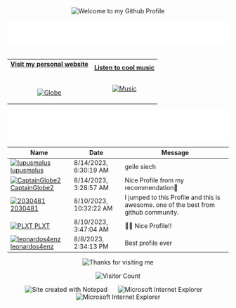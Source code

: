 <!-- "Hero" Header -->
<div align="center">
  <img src="https://github.com/BrunnerLivio/brunnerlivio/blob/master/images/welcome.png?raw=true" style="max-width: 100%;" alt="Welcome to my Github Profile" />
  <br />
  <br />
  <img height="50" alt="My Name is Livio and I like Node.js" src="images/personal_note.svg" />
  <br />
  <br />

</div>

<!-- Social -->
<table width="100%" align="center">
<tr>
<td align="center">
<a href="https://brunnerliv.io">
<strong>Visit my personal website </strong>
<br />
<br />
<br />

<p>

<img alt="Globe" height="80" src="images/globe.gif">
</a>
</p>

</td>


<td align="center">
<a href="https://www.youtube.com/watch?v=3YxaaGgTQYM&ab_channel=EvanescenceVEVO">
<strong>Listen to cool music</strong>
<br />
<br />


<p>
<img height="100" alt="Music" src="images/music.gif"> 
</a>
</p>

</td>
</tr>
</table>

<div align="center">
<a href="https://github.com/BrunnerLivio/brunnerlivio/issues/62#issuecomment-new"><img src="images/guestbook.svg"></a> 
</div>

<!-- Guestbook -->
| Name | Date | Message |
|---|---|---|
| <a href="https://github.com/lupusmalus"><img width="24" src="https://avatars.githubusercontent.com/u/57411634?s=24&u=2ded8e115632c8d1bb1cc4c502df4d1b2f20cf03&v=4" alt="lupusmalus" /> lupusmalus</a> |8/14/2023, 6:30:19 AM|geile siech|
| <a href="https://github.com/CaptainGlobe2"><img width="24" src="https://avatars.githubusercontent.com/u/98200594?s=24&u=87451b80c8538c6f25e445ad9f51c92bdd7f7058&v=4" alt="CaptainGlobe2" /> CaptainGlobe2</a> |8/14/2023, 3:28:57 AM|Nice Profile from my recommendation📄|
| <a href="https://github.com/2030481"><img width="24" src="https://avatars.githubusercontent.com/u/92367233?s=24&v=4" alt="2030481" /> 2030481</a> |8/10/2023, 10:32:22 AM|I jumped to this Profile and this is awesome. one of the best from github community.|
| <a href="https://github.com/PLXT"><img width="24" src="https://avatars.githubusercontent.com/u/26758820?s=24&u=f8af72c193b48b88dedc88d26abb8f844e70ba0b&v=4" alt="PLXT" /> PLXT</a> |8/10/2023, 3:47:04 AM|🐂🍺 Nice Profile!!|
| <a href="https://github.com/leonardos4enz"><img width="24" src="https://avatars.githubusercontent.com/u/60331119?s=24&u=ce943b49dcb3369c9d94916cb0dacfdfbb851c64&v=4" alt="leonardos4enz" /> leonardos4enz</a> |8/8/2023, 2:34:13 PM|Best profile ever|
<!-- /Guestbook -->

<!-- Footer -->

<div align="center">

<img height="120" alt="Thanks for visiting me" width="100%" src="https://raw.githubusercontent.com/BrunnerLivio/brunnerlivio/master/images/marquee.svg" />
<br />

![Visitor Count](https://profile-counter.glitch.me/brunnerlivio/count.svg)


<img src="https://raw.githubusercontent.com/BrunnerLivio/brunnerlivio/master/images/notepad.gif" alt="Site created with Notepad" height="30" />
<!-- "margin-right: whatever;" -->
<span>&nbsp;&nbsp;&nbsp;&nbsp;</span>  
<img src="https://raw.githubusercontent.com/BrunnerLivio/brunnerlivio/master/images/ie_logo.gif" alt="Microsoft Internet Explorer" />
<span>&nbsp;&nbsp;&nbsp;&nbsp;</span>  
<img src="https://raw.githubusercontent.com/BrunnerLivio/brunnerlivio/master/images/noframes.gif" alt="Microsoft Internet Explorer" />

</div>
